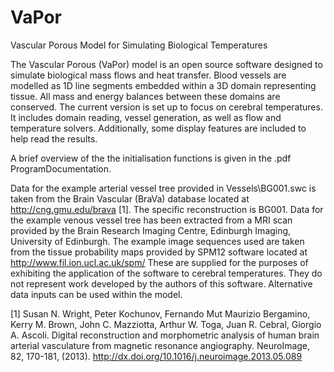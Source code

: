 # VaPor
Vascular Porous Model for Simulating Biological Temperatures

The Vascular Porous (VaPor) model is an open source software designed to simulate biological mass flows and heat transfer. Blood vessels are modelled as 1D line segments embedded within a 3D domain representing tissue. All mass and energy balances between these domains are conserved. The current version is set up to focus on cerebral temperatures. It includes domain reading, vessel generation, as well as flow and temperature solvers. Additionally, some display features are included to help read the results.

A brief overview of the the initialisation functions is given in the .pdf ProgramDocumentation. 


Data for the example arterial vessel tree provided in Vessels\BG001.swc is taken from the Brain Vascular (BraVa) database located at http://cng.gmu.edu/brava [1]. The specific reconstruction is BG001. 
Data for the example venous vessel tree has been extracted from a MRI scan provided by the Brain Research Imaging Centre, Edinburgh Imaging, University of Edinburgh.
The example image sequences used are taken from the tissue probability maps provided by SPM12 software located at http://www.fil.ion.ucl.ac.uk/spm/
These are supplied for the purposes of exhibiting the application of the software to cerebral temperatures. They do not represent work developed by the authors of this software. Alternative data inputs can be used within the model. 

[1] Susan N. Wright, Peter Kochunov, Fernando Mut Maurizio Bergamino, Kerry M. Brown, John C. Mazziotta, Arthur W. Toga, Juan R. Cebral, Giorgio A. Ascoli. Digital reconstruction and morphometric analysis of human brain arterial vasculature from magnetic resonance angiography. NeuroImage, 82, 170-181, (2013). http://dx.doi.org/10.1016/j.neuroimage.2013.05.089
